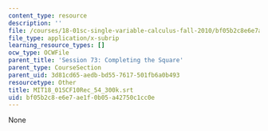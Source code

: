 ```yaml
---
content_type: resource
description: ''
file: /courses/18-01sc-single-variable-calculus-fall-2010/bf05b2c8e6e7ae1f0b05a42750c1cc0e_MIT18_01SCF10Rec_54_300k.srt
file_type: application/x-subrip
learning_resource_types: []
ocw_type: OCWFile
parent_title: 'Session 73: Completing the Square'
parent_type: CourseSection
parent_uid: 3d81cd65-aedb-bd55-7617-501fb6a0b493
resourcetype: Other
title: MIT18_01SCF10Rec_54_300k.srt
uid: bf05b2c8-e6e7-ae1f-0b05-a42750c1cc0e
---
```

None

